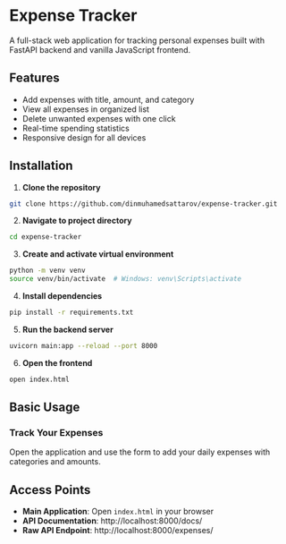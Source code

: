 # Expense Tracker

A full-stack web application for tracking personal expenses built with FastAPI backend and vanilla JavaScript frontend.

## Features

- Add expenses with title, amount, and category
- View all expenses in organized list
- Delete unwanted expenses with one click
- Real-time spending statistics
- Responsive design for all devices

## Installation

1. **Clone the repository**
```bash
git clone https://github.com/dinmuhamedsattarov/expense-tracker.git
```

2. **Navigate to project directory**
```bash
cd expense-tracker
```

3. **Create and activate virtual environment**
```bash
python -m venv venv
source venv/bin/activate  # Windows: venv\Scripts\activate
```

4. **Install dependencies**
```bash
pip install -r requirements.txt
```

5. **Run the backend server**
```bash
uvicorn main:app --reload --port 8000
```

6. **Open the frontend**
```bash
open index.html
```

## Basic Usage

### Track Your Expenses
Open the application and use the form to add your daily expenses with categories and amounts.

## Access Points

- **Main Application**: Open `index.html` in your browser
- **API Documentation**: http://localhost:8000/docs/
- **Raw API Endpoint**: http://localhost:8000/expenses/

